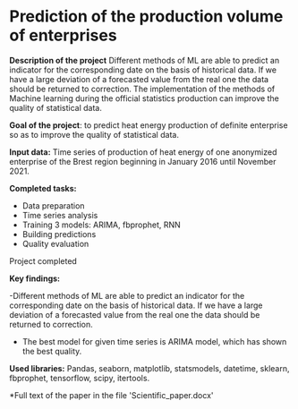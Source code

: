# Prediction of the production volume of enterprises
**Description of the project**
Different methods of ML are able to predict an indicator for the corresponding date on the basis of historical data. If we have a large deviation of a forecasted value from the real one the data should be returned to correction. The implementation of the methods of Machine learning during the official statistics production can improve the quality of statistical data.

**Goal of the project**: 
to predict heat energy production of definite enterprise so as to improve the quality of statistical data. 
 
**Input data:**
Time series of production of heat energy of one anonymized enterprise of the Brest region beginning in January 2016 until November 2021.

**Сompleted tasks:**
- Data preparation
- Time series analysis
- Training 3 models: ARIMA, fbprophet, RNN
- Building predictions
- Quality evaluation

Project completed

**Key findings:**

-Different methods of ML are able to predict an indicator for the corresponding date on the basis of historical data. If we have a large deviation of a forecasted value from the real one the data should be returned to correction. 
- The best model for given time series is ARIMA model, which has shown the best quality.

**Used libraries:**
Pandas, seaborn, matplotlib, statsmodels, datetime, sklearn, fbprophet, tensorflow, scipy, itertools. 


*Full text of the paper in the file 'Scientific_paper.docx'
